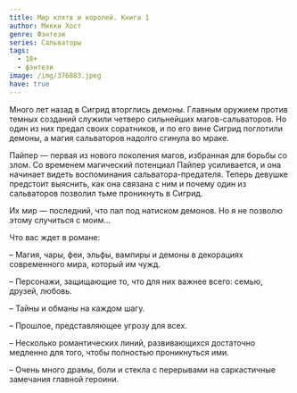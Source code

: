```yaml
---
title: Мир клятв и королей. Книга 1
author: Микки Хост
genre: Фэнтези
series: Сальваторы
tags:
  - 18+
  - фэнтези
image: /img/376883.jpeg
have: true
---
```

Много лет назад в Сигрид вторглись демоны. Главным оружием против темных созданий служили четверо сильнейших магов-сальваторов. Но один из них предал своих соратников, и по его вине Сигрид поглотили демоны, а магия сальваторов надолго сгинула во мраке.

Пайпер — первая из нового поколения магов, избранная для борьбы со злом. Со временем магический потенциал Пайпер усиливается, и она начинает видеть воспоминания сальватора-предателя. Теперь девушке предстоит выяснить, как она связана с ним и почему один из сальваторов позволил тьме проникнуть в Сигрид.

Их мир — последний, что пал под натиском демонов. Но я не позволю этому случиться с моим…

Что вас ждет в романе:

– Магия, чары, феи, эльфы, вампиры и демоны в декорациях современного мира, который им чужд.

– Персонажи, защищающие то, что для них важнее всего: семью, друзей, любовь.

– Тайны и обманы на каждом шагу.

– Прошлое, представляющее угрозу для всех.

– Несколько романтических линий, развивающихся достаточно медленно для того, чтобы полностью проникнуться ими.

– Очень много драмы, боли и стекла с перерывами на саркастичные замечания главной героини.